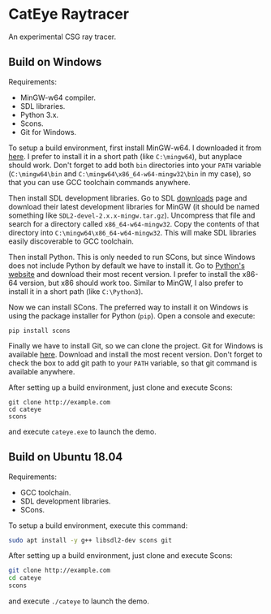CatEye Raytracer
================

An experimental CSG ray tracer.

Build on Windows
----------------

Requirements:
- MinGW-w64 compiler.
- SDL libraries.
- Python 3.x.
- Scons.
- Git for Windows.

To setup a build environment, first install MinGW-w64. I downloaded it from
[here](https://sourceforge.net/projects/mingw-w64/files/). I prefer to install
it in a short path (like `C:\mingw64`), but anyplace should work. Don't forget
to add both `bin` directories into your `PATH` variable (`C:\mingw64\bin` and
`C:\mingw64\x86_64-w64-mingw32\bin` in my case), so that you can use GCC
toolchain commands anywhere.

Then install SDL development libraries. Go to SDL
[downloads](https://www.libsdl.org/download-2.0.php) page and download their
latest development libraries for MinGW (it should be named something like
`SDL2-devel-2.x.x-mingw.tar.gz`). Uncompress that file and search for a
directory called `x86_64-w64-mingw32`. Copy the contents of that directory
into `C:\mingw64\x86_64-w64-mingw32`. This will make SDL libraries easily
discoverable to GCC toolchain.

Then install Python. This is only needed to run SCons, but since Windows does
not include Python by default we have to install it. Go to
[Python's website](https://www.python.org/) and download their most recent
version. I prefer to install the x86-64 version, but x86 should work too.
Similar to MinGW, I also prefer to install it in a short path (like
`C:\Python3`).

Now we can install SCons. The preferred way to install it on Windows is using
the package installer for Python (`pip`). Open a console and execute:
```shell
pip install scons
```

Finally we have to install Git, so we can clone the project. Git for Windows
is available [here](https://git-scm.com/download/win). Download and install
the most recent version. Don't forget to check the box to add git path to your
`PATH` variable, so that git command is available anywhere.

After setting up a build environment, just clone and execute Scons:
```shell
git clone http://example.com
cd cateye
scons
```

and execute `cateye.exe` to launch the demo.


Build on Ubuntu 18.04
---------------------

Requirements:
- GCC toolchain.
- SDL development libraries.
- SCons.

To setup a build environment, execute this command:
```bash
sudo apt install -y g++ libsdl2-dev scons git
```

After setting up a build environment, just clone and execute Scons:
```bash
git clone http://example.com
cd cateye
scons
```

and execute `./cateye` to launch the demo.
